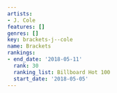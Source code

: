 ```yaml
---
artists:
- J. Cole
features: []
genres: []
key: brackets-j--cole
name: Brackets
rankings:
- end_date: '2018-05-11'
  rank: 30
  ranking_list: Billboard Hot 100
  start_date: '2018-05-05'
---
```


